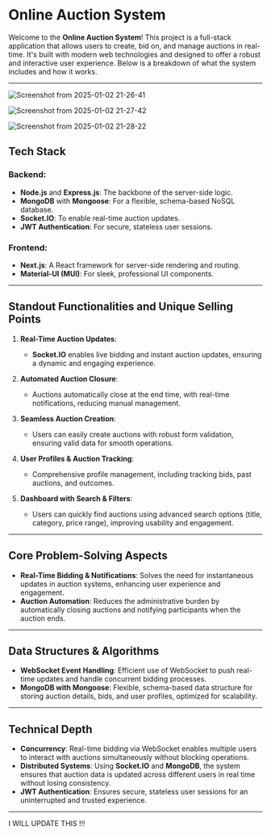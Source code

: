 # Online Auction System 

Welcome to the **Online Auction System**! This project is a full-stack application that allows users to create, bid on, and manage auctions in real-time. It's built with modern web technologies and designed to offer a robust and interactive user experience. Below is a breakdown of what the system includes and how it works.


---
![Screenshot from 2025-01-02 21-26-41](https://github.com/user-attachments/assets/3ef6cea0-f9cb-4915-8882-5532c72211fd)


![Screenshot from 2025-01-02 21-27-42](https://github.com/user-attachments/assets/5efcc9be-e847-459c-b685-be3326344b23)

![Screenshot from 2025-01-02 21-28-22](https://github.com/user-attachments/assets/6f9aa471-e9aa-46a1-acab-57ab8b76fa5d)


## Tech Stack

### Backend:
- **Node.js** and **Express.js**: The backbone of the server-side logic.
- **MongoDB** with **Mongoose**: For a flexible, schema-based NoSQL database.
- **Socket.IO**: To enable real-time auction updates.
- **JWT Authentication**: For secure, stateless user sessions.

### Frontend:
- **Next.js**: A React framework for server-side rendering and routing.
- **Material-UI (MUI)**: For sleek, professional UI components.

---

## Standout Functionalities and Unique Selling Points

1. **Real-Time Auction Updates**: 
   - **Socket.IO** enables live bidding and instant auction updates, ensuring a dynamic and engaging experience.

2. **Automated Auction Closure**: 
   - Auctions automatically close at the end time, with real-time notifications, reducing manual management.

3. **Seamless Auction Creation**:
   - Users can easily create auctions with robust form validation, ensuring valid data for smooth operations.

4. **User Profiles & Auction Tracking**:
   - Comprehensive profile management, including tracking bids, past auctions, and outcomes.

5. **Dashboard with Search & Filters**:
   - Users can quickly find auctions using advanced search options (title, category, price range), improving usability and engagement.

---

## Core Problem-Solving Aspects

- **Real-Time Bidding & Notifications**: Solves the need for instantaneous updates in auction systems, enhancing user experience and engagement.
- **Auction Automation**: Reduces the administrative burden by automatically closing auctions and notifying participants when the auction ends.

---

## Data Structures & Algorithms

- **WebSocket Event Handling**: Efficient use of WebSocket to push real-time updates and handle concurrent bidding processes.
- **MongoDB with Mongoose**: Flexible, schema-based data structure for storing auction details, bids, and user profiles, optimized for scalability.

---

## Technical Depth

- **Concurrency**: Real-time bidding via WebSocket enables multiple users to interact with auctions simultaneously without blocking operations.
- **Distributed Systems**: Using **Socket.IO** and **MongoDB**, the system ensures that auction data is updated across different users in real time without losing consistency.
- **JWT Authentication**: Ensures secure, stateless user sessions for an uninterrupted and trusted experience.

---


I WILL UPDATE THIS !!!
